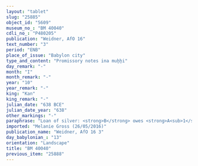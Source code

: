 ```yaml
---
layout: "tablet"
slug: "25885"
object_id: "5609"
museum_no_: "BM 40040"
cdli_no_: "P480205"
publication: "Weidner, AfO 16"
text_number: "3"
period: "ENB"
place_of_issue: "Babylon city"
type_and_content: "Promissory notes ina muẖẖi"
day_remark: "-"
month: "I"
month_remark: "-"
year: "10"
year_remark: "-"
king: "Kan"
king_remark: "-"
julian_date: "638 BCE"
julian_date_year: "638"
other_markings: "-"
paraphrase: "Loan of silver: <strong>B</strong> owes <strong>A<sub>1</sub></strong> 3 &frac12; minas of silver. The debt is secured by the pledge of the garden of <strong>B</strong>, which is located between the cities of Ki&scaron; and Hursag-kalamma and borders on (the property of) <strong>C</strong>. Since <strong>A<sub>2</sub></strong>, son of <strong>A<sub>1</sub></strong>, has given the promissory note (<em>uˀiltu</em>) at the expense of (<em>&scaron;a muhhi</em>) the debtor <strong>B</strong>, in replacement of the purchase price of 1 mina and 14 shekels of silver to <strong>D</strong>, <strong>B</strong> shall pay the silver to <strong>D</strong>. 11 witnesses and the scribe.<br /> &nbsp;<br /> <strong>A<sub>1</sub></strong> = Ahhūtu//Dannēa; <strong>A<sub>2</sub></strong> = &Scaron;umu-iddin/Ahhūtu//Dannēa; <strong>B</strong> = Bābu-iddin/Ahhē-iddin; <strong>C</strong> = Mu&scaron;ib&scaron;i; <strong>D</strong> = &Scaron;arēdu/Bābia; Scribe = Zākiru/Bēl-lēˀu//Irˀanni<br /> &nbsp;"
imported: "Melanie Gross (26/05/2016)"
publication_name: "Weidner, AfO 16 3"
day_babylonian_: "13"
orientation: "Landscape"
title: "BM 40040"
previous_item: "25888"
---
```


